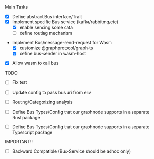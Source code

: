 Main Tasks
- [x] Define abstract Bus interface/Trait
- [x] Implement specific Bus service (kafka/rabbitmq/etc)
  - [x] enable sending some data
  - [ ] define routing mechanism
- Implement Bus/message-send-request for Wasm
  - [x] customize @graphprotocol/graph-ts
  - [x] define bus-sender in wasm-host
- [x] Allow wasm to call bus


TODO
- [ ] Fix test
- [ ] Update config to pass bus uri from env
- [ ] Routing/Categorizing analysis
- [ ] Define Bus Types/Config that our graphnode supports in a separate Rust package
- [ ] Define Bus Types/Config that our graphnode supports in a separate Typescript package


IMPORTANT!!
- [ ] Backward Compatible (Bus-Service should be adhoc only)
